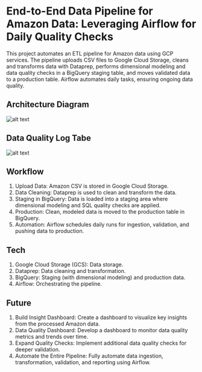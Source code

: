 
# End-to-End Data Pipeline for Amazon Data: Leveraging Airflow for Daily Quality Checks

This project automates an ETL pipeline for Amazon data using GCP services. The pipeline uploads CSV files to Google Cloud Storage, cleans and transforms data with Dataprep, performs dimensional modeling and data quality checks in a BigQuery staging table, and moves validated data to a production table. Airflow automates daily tasks, ensuring ongoing data quality.



## Architecture Diagram
![alt text](<New folder/include/images/Screenshot 2024-09-25 095147.png>)

## Data Quality Log Tabe
![alt text](<New folder/include/images/Screenshot 2024-09-26 111224.png>)

## Workflow

1. Upload Data: Amazon CSV is stored in Google Cloud Storage.
2. Data Cleaning: Dataprep is used to clean and transform the data.
3. Staging in BigQuery: Data is loaded into a staging area where dimensional modeling and SQL quality checks are applied.
4. Production:  Clean, modeled data is moved to the production table in BigQuery.
5. Automation: Airflow schedules daily runs for ingestion, validation, and pushing data to production.
## Tech

1. Google Cloud Storage (GCS): Data storage.
2. Dataprep: Data cleaning and transformation.
3. BigQuery: Staging (with dimensional modeling) and production data.
4. Airflow: Orchestrating the pipeline.
## Future

1. Build Insight Dashboard: Create a dashboard to visualize key insights from the processed Amazon data.
2. Data Quality Dashboard: Develop a dashboard to monitor data quality metrics and trends over time.
3. Expand Quality Checks: Implement additional data quality checks for deeper validation.
4. Automate the Entire Pipeline: Fully automate data ingestion, transformation, validation, and reporting using Airflow.

